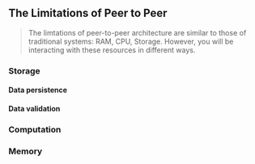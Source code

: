 ## The Limitations of Peer to Peer

> The limtations of peer-to-peer architecture are similar to those of traditional systems: RAM, CPU, Storage. However, you will be interacting with these resources in different ways.

### Storage

#### Data persistence

#### Data validation

### Computation

### Memory
